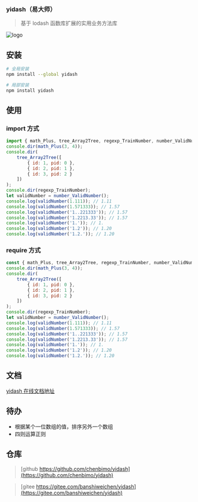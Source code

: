 ### yidash（易大师）

> 基于 lodash 函数库扩展的实用业务方法库

![logo](https://static.chensuiyi.com/images/yidash-logo.png)

## 安装

```bash
# 全局安装
npm install --global yidash

# 局部安装
npm install yidash
```

## 使用

### import 方式

```javascript
import { math_Plus, tree_Array2Tree, regexp_TrainNumber, number_ValidNumber } from 'yidash';
console.dir(math_Plus(3, 4));
console.dir(
    tree_Array2Tree([
        { id: 1, pid: 0 },
        { id: 2, pid: 1 },
        { id: 3, pid: 2 }
    ])
);
console.dir(regexp_TrainNumber);
let validNumber = number_ValidNumber();
console.log(validNumber(1.111)); // 1.11
console.log(validNumber(1.571333)); // 1.57
console.log(validNumber('1..221333')); // 1.57
console.log(validNumber('1.2213.33')); // 1.57
console.log(validNumber('1.')); // 1.
console.log(validNumber('1.2')); // 1.20
console.log(validNumber('1.2.')); // 1.20
```

### require 方式

```javascript
const { math_Plus, tree_Array2Tree, regexp_TrainNumber, number_ValidNumber } = require('yidash');
console.dir(math_Plus(3, 4));
console.dir(
    tree_Array2Tree([
        { id: 1, pid: 0 },
        { id: 2, pid: 1 },
        { id: 3, pid: 2 }
    ])
);
console.dir(regexp_TrainNumber);
let validNumber = number_ValidNumber();
console.log(validNumber(1.111)); // 1.11
console.log(validNumber(1.571333)); // 1.57
console.log(validNumber('1..221333')); // 1.57
console.log(validNumber('1.2213.33')); // 1.57
console.log(validNumber('1.')); // 1.
console.log(validNumber('1.2')); // 1.20
console.log(validNumber('1.2.')); // 1.20
```

## 文档

[yidash 在线文档地址](https://yidash.chensuiyi.com)

## 待办

-   根据某个一位数组的值，排序另外一个数组
-   四则运算正则

## 仓库

> [github https://github.com/chenbimo/yidash](https://github.com/chenbimo/yidash)

> [gitee https://gitee.com/banshiweichen/yidash](https://gitee.com/banshiweichen/yidash)
